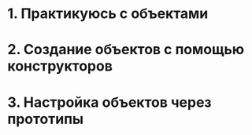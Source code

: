 # 1. Практикуюсь с объектами
# 2. Создание объектов с помощью конструкторов
# 3. Настройка объектов через прототипы